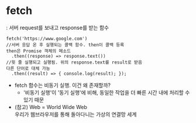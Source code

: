 # fetch
: 서버 request를 보내고 response를 받는 함수
```
fetch('https://www.google.com')
//서버 응답 온 후 실행되는 콜백 함수. then이 콜백 등록
then은 Promise 객체의 메소드
  .then((response) => response.text())
//윗 줄 실행되고 실행됨. 위의 response.text를 result로 받음
다른 단어로 대체 가능
  .then((result) => { console.log(result); });
```
*  fetch 함수는 비동기 실행. 이건 왜 존재할까?
    * '비동기 실행'이 '동기 실행'에 비해, 동일한 작업을 더 빠른 시간 내에 처리할 수 있기 때문
* (참고) Web = World Wide Web   
우리가 웹브라우저를 통해 돌아다니는 가상의 연결망 세계


